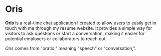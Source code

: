 # Oris

**Oris** is a real-time chat application I created to allow users to easily get in touch with me through my resume website. It provides a simple way for visitors to ask questions or start a conversation, making it easier for potential employers or collaborators to reach out.

_Oris_ comes from "oratio," meaning "speech" or "conversation,".

